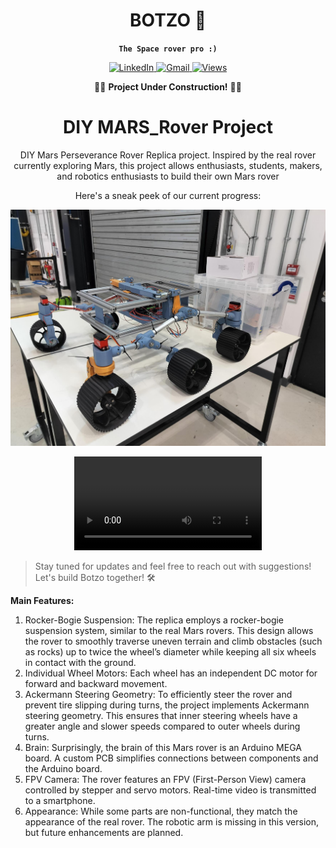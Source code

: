 <div align="center">
<h1>BOTZO 🌌</h1> 

**`The Space rover pro :)`**

<p align="center">
    <a href="https://www.linkedin.com/in/hari-lakshman/" target="_blank" rel="noopener noreferrer">
        <img alt="LinkedIn" src="https://img.shields.io/badge/LinkedIn-0077B5?style=for-the-badge&logo=linkedin&logoColor=white" />
    </a>
    <a href="mailto:harilakshmanmark3@gmail.com">
        <img alt="Gmail" src="https://img.shields.io/badge/Gmail-2c3454?style=for-the-badge&logo=gmail&logoColor=white" />
    </a>
    <a href="">
        <img alt="Views" src="https://komarev.com/ghpvc/?username=botzo&color=blue&style=for-the-badge&abbreviated=true" />
    </a>
    
</p>


🚨🚧 **Project Under Construction!** 🚧🚨  



# DIY MARS_Rover Project #
DIY Mars Perseverance Rover Replica project. Inspired by the real rover currently exploring Mars, this project allows enthusiasts, students, makers, and robotics enthusiasts to build their own Mars rover

Here's a sneak peek of our current progress:  

</div>

<p align="center">
    <a href="img/botzo.jpg">
        <img src="media/Media (46) (1).jpg" alt="Portotype" width="610">
    </a>
</p>
<p align="center" style="margin-bottom: 10px;">
    <video width="300" controls>
        <source src="media/VID-20241101-WA0004 (1).mp4" type="video/mp4">
        Your browser does not support the video tag.
    </video>
</p>

>Stay tuned for updates and feel free to reach out with suggestions! Let's build Botzo together! 🛠️

**Main Features:**
1. Rocker-Bogie Suspension: The replica employs a rocker-bogie suspension system, similar to the real Mars rovers. This design allows the rover to smoothly traverse uneven terrain and climb obstacles (such as rocks) up to twice the wheel’s diameter while keeping all six wheels in contact with the ground.
2. Individual Wheel Motors: Each wheel has an independent DC motor for forward and backward movement.
3. Ackermann Steering Geometry: To efficiently steer the rover and prevent tire slipping during turns, the project implements Ackermann steering geometry. This ensures that inner steering wheels have a greater angle and slower speeds compared to outer wheels during turns.
4. Brain: Surprisingly, the brain of this Mars rover is an Arduino MEGA board. A custom PCB simplifies connections between components and the Arduino board.
5. FPV Camera: The rover features an FPV (First-Person View) camera controlled by stepper and servo motors. Real-time video is transmitted to a smartphone.
6. Appearance: While some parts are non-functional, they match the appearance of the real rover. The robotic arm is missing in this version, but future enhancements are planned.
